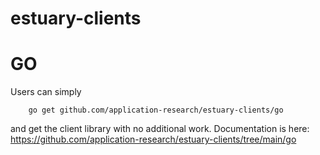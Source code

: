 # estuary-clients


# GO

Users can simply

        go get github.com/application-research/estuary-clients/go

and get the client library with no additional work.
Documentation is here: https://github.com/application-research/estuary-clients/tree/main/go
